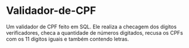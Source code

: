 # Validador-de-CPF
Um validador de CPF feito em SQL. Ele realiza a checagem dos dígitos verificadores, checa a quantidade de números digitados, recusa os CPFs com os 11 dígitos iguais e também contendo letras.
